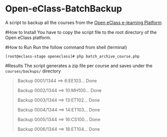 # Open-eClass-BatchBackup
A script to backup all the courses from the [Open eClass e-learning Platform](http://www.openeclass.org/)

#How to Install
You have to copy the script file to the root directory of the Open eClass platform.  

#How to Run
Run the follow command from shell (terminal) 

`[root@eclass-stage openeclass]# php batch_archive_course.php` 

#Results
The script generates a zip file per course and saves under the `courses/backups/` directory

> Backup 0001/1344 ==> 6:EE103... Done
>
> Backup 0002/1344 ==> 10:MH100... Done
>
> Backup 0003/1344 ==> 13:ET102... Done
>
> Backup 0004/1344 ==> 14:ET103... Done
>
> Backup 0005/1344 ==> 16:CS100... Done
>
> Backup 0006/1344 ==> 18:ET104... Done
